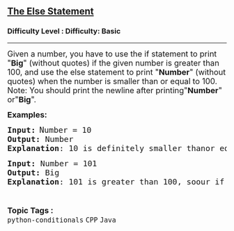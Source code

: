 <h2><a href="https://www.geeksforgeeks.org/problems/the-else-statement/1?page=1&category=Java&difficulty=Basic&status=unsolved&sortBy=submissions">The Else Statement</a></h2><h3>Difficulty Level : Difficulty: Basic</h3><hr><div class="problems_problem_content__Xm_eO"><p><span style="font-size: 18px;">Given a number, you have to use the if statement to print "<strong>Big</strong>" (without quotes) if the given number is greater than 100, and use the else statement to print "<strong>Number</strong>" (without quotes) when the number is smaller than or equal to 100.<br>Note: You should print the newline after printing"<strong>Number</strong>" or"<strong>Big</strong>".</span></p>
<p><span style="font-size: 18px;"><strong>Examples:</strong></span></p>
<pre><span style="font-size: 18px;"><strong>Input:</strong></span> <span style="font-size: 14pt;">N</span><span style="font-size: 18px;">umber = 10<br><strong>Output:</strong> Number<br><strong>Explanation</strong>: 10 is definitely smaller thanor equal to 100, so our else statementworks and we print Number.</span></pre>
<pre><span style="font-size: 18px;"><strong>Input: </strong>Number = 101<br><strong>Output: </strong>Big<br><strong>Explanation</strong>: 101 is greater than 100, soour if statement works and we print Big.</span></pre></div><br><p><span style=font-size:18px><strong>Topic Tags : </strong><br><code>python-conditionals</code>&nbsp;<code>CPP</code>&nbsp;<code>Java</code>&nbsp;